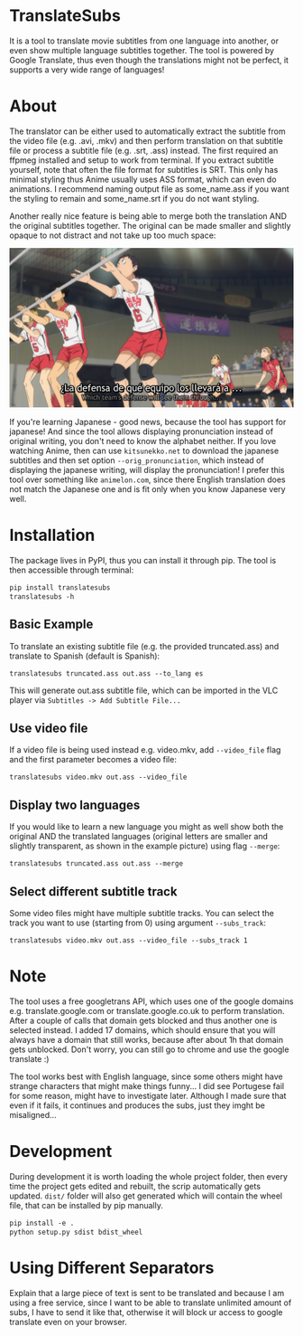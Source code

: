 # TranslateSubs
It is a tool to translate movie subtitles from one language into another, or even show multiple language subtitles together. The tool is powered by Google Translate, thus even though the translations might not be perfect, it supports a very wide range of languages!

# About

The translator can be either used to automatically extract the subtitle from the video file (e.g. .avi, .mkv) and then perform translation on that subtitle file or process a subtitle file (e.g. .srt, .ass) instead. The first required an ffpmeg installed and setup to work from terminal. If you extract subtitle yourself, note that often the file format for subtitles is SRT. This only has minimal styling thus Anime usually uses ASS format, which can even do animations. I recommend naming output file as some_name.ass if you want the styling to remain and some_name.srt if you do not want styling.

Another really nice feature is being able to merge both the translation AND the original subtitles together. The original can be made smaller and slightly opaque to not distract and not take up too much space:

<p align="center">
  <img src="translated_example.png">
</p>

If you're learning Japanese - good news, because the tool has support for japanese! And since the tool allows displaying pronunciation instead of original writing, you don't need to know the alphabet neither. If you love watching Anime, then can use `kitsunekko.net` to download the japanese subtitles and then set option `--orig_pronunciation`, which instead of displaying the japanese writing, will display the pronunciation! I prefer this tool over something like `animelon.com`, since there English translation does not match the Japanese one and is fit only when you know Japanese very well.

# Installation

The package lives in PyPI, thus you can install it through pip. The tool is then accessible through terminal:

    pip install translatesubs
    translatesubs -h

## Basic Example

To translate an existing subtitle file (e.g. the provided truncated.ass) and translate to Spanish (default is Spanish):

    translatesubs truncated.ass out.ass --to_lang es

This will generate out.ass subtitle file, which can be imported in the VLC player via `Subtitles -> Add Subtitle File...`

## Use video file

If a video file is being used instead e.g. video.mkv, add `--video_file` flag and the first parameter becomes a video file:

    translatesubs video.mkv out.ass --video_file

## Display two languages

If you would like to learn a new language you might as well show both the original AND the translated languages (original letters are smaller and slightly transparent, as shown in the example picture) using flag `--merge`:

    translatesubs truncated.ass out.ass --merge

## Select different subtitle track

Some video files might have multiple subtitle tracks. You can select the track you want to use (starting from 0) using argument `--subs_track`:

    translatesubs video.mkv out.ass --video_file --subs_track 1

# Note

The tool uses a free googletrans API, which uses one of the google domains e.g. translate.google.com or translate.google.co.uk to perform translation. After a couple of calls that domain gets blocked and thus another one is selected instead. I added 17 domains, which should ensure that you will always have a domain that still works, because after about 1h that domain gets unblocked. Don't worry, you can still go to chrome and use the google translate :)

The tool works best with English language, since some others might have strange characters that might make things funny... I did see Portugese fail for some reason, might have to investigate later. Although I made sure that even if it fails, it continues and produces the subs, just they imght be misaligned...

# Development

During development it is worth loading the whole project folder, then every time the project gets edited and rebuilt, the scrip automatically gets updated. `dist/` folder will also get generated which will contain the wheel file, that can be installed by pip manually.

    pip install -e .
    python setup.py sdist bdist_wheel

# Using Different Separators

Explain that a large piece of text is sent to be translated and because I am using a free service, since I want to be able to translate unlimited amount of subs, I have to send it like that, otherwise it will block ur access to google translate even on your browser.
